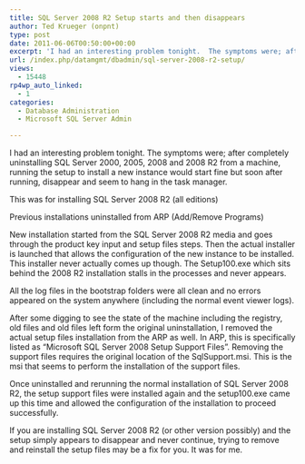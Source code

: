 ```yaml
---
title: SQL Server 2008 R2 Setup starts and then disappears
author: Ted Krueger (onpnt)
type: post
date: 2011-06-06T00:50:00+00:00
excerpt: 'I had an interesting problem tonight.  The symptoms were; after completely uninstalling SQL Server 2000, 2005, 2008 and 2008 R2 from a machine, running the setup to install a new instance would start fine but soon after running, disappear and seem to ha&hellip;'
url: /index.php/datamgmt/dbadmin/sql-server-2008-r2-setup/
views:
  - 15448
rp4wp_auto_linked:
  - 1
categories:
  - Database Administration
  - Microsoft SQL Server Admin

---
```

I had an interesting problem tonight. The symptoms were; after completely uninstalling SQL Server 2000, 2005, 2008 and 2008 R2 from a machine, running the setup to install a new instance would start fine but soon after running, disappear and seem to hang in the task manager.

This was for installing SQL Server 2008 R2 (all editions)

Previous installations uninstalled from ARP (Add/Remove Programs)

New installation started from the SQL Server 2008 R2 media and goes through the product key input and setup files steps. Then the actual installer is launched that allows the configuration of the new instance to be installed. This installer never actually comes up though. The Setup100.exe which sits behind the 2008 R2 installation stalls in the processes and never appears.

All the log files in the bootstrap folders were all clean and no errors appeared on the system anywhere (including the normal event viewer logs).

After some digging to see the state of the machine including the registry, old files and old files left form the original uninstallation, I removed the actual setup files installation from the ARP as well. In ARP, this is specifically listed as “Microsoft SQL Server 2008 Setup Support Files”. Removing the support files requires the original location of the SqlSupport.msi. This is the msi that seems to perform the installation of the support files.

Once uninstalled and rerunning the normal installation of SQL Server 2008 R2, the setup support files were installed again and the setup100.exe came up this time and allowed the configuration of the installation to proceed successfully.

If you are installing SQL Server 2008 R2 (or other version possibly) and the setup simply appears to disappear and never continue, trying to remove and reinstall the setup files may be a fix for you. It was for me.